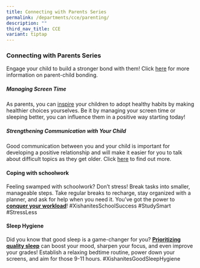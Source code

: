 ```yaml
---
title: Connecting with Parents Series
permalink: /departments/cce/parenting/
description: ""
third_nav_title: CCE
variant: tiptap
---
```

<h3><strong>Connecting with Parents Series</strong></h3>
<p>Engage your child to build a stronger bond with them! Click <a href="https://go.gov.sg/d4wfkm" rel="noopener noreferrer nofollow" target="_blank">here</a> for
more information on parent-child bonding.</p>
<h5>Managing Screen Time</h5>
<p>As parents, you can <a href="https://go.gov.sg/reducescreentime" rel="noopener noreferrer nofollow" target="_blank">inspire</a> your children to adopt
healthy habits by making healthier choices yourselves. Be it by managing
your screen time or sleeping better, you can influence them in a positive
way starting today!</p>
<h5>Strengthening Communication with Your Child</h5>
<p>Good communication between you and your child is important for developing
a positive relationship and will make it easier for you to talk about difficult
topics as they get older. Click <a href="https://go.gov.sg/strengtheningcommunication" rel="noopener noreferrer nofollow" target="_blank">here</a> to find out
more.</p>
<h4><strong>Coping with schoolwork</strong></h4>
<p>Feeling swamped with schoolwork? Don’t stress! Break tasks into smaller,
manageable steps. Take regular breaks to recharge, stay organized with
a planner, and ask for help when you need it. You’ve got the power to <strong><a href="/files/CCE_Coping_with_schoolwork_Infographic.pdf" rel="noopener noreferrer nofollow" target="_blank"><u>conquer your workload</u></a></strong>!
#XishanitesSchoolSuccess #StudySmart #StressLess</p>
<h4>Sleep Hygiene</h4>
<p>Did you know that good sleep is a game-changer for you? <strong><a href="/files/CCE_Sleep_Hygiene_Infographics.pdf" rel="noopener noreferrer nofollow" target="_blank"><u>Prioritizing quality sleep</u></a></strong> can
boost your mood, sharpen your focus, and even improve your grades! Establish
a relaxing bedtime routine, power down your screens, and aim for those
9-11 hours. #XishanitesGoodSleepHygiene</p>
<p></p>